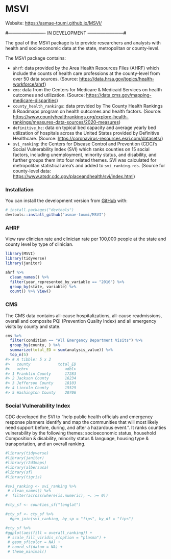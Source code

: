 
<!-- README.md is generated from README.Rmd. Please edit that file -->

# MSVI

<!-- badges: start -->

<!-- badges: end -->

Website: <https://asmae-toumi.github.io/MSVI/>

\#————————- IN DEVELOPMENT ————————\#

The goal of the MSVI package is to provide researchers and analysts with
health and socioeconomic data at the state, metropolitan or
county-level.

The MSVI package contains:

  - `ahrf`: data provided by the Area Health Resources Files (AHRF)
    which include the counts of health care professions at the
    county-level from over 50 data sources. (Source:
    <https://data.hrsa.gov/topics/health-workforce/ahrf>)
  - `cms`: data from the Centers for Medicare & Medicaid Services on
    health outcomes and utilization. (Source:
    <https://data.cms.gov/mapping-medicare-disparities>)
  - `county_health_rankings`: data provided by The County Health
    Rankings & Roadmaps program on health outcomes and health factors.
    (Source:
    <https://www.countyhealthrankings.org/explore-health-rankings/measures-data-sources/2020-measures>)
  - `definitive_hc`: data on typical bed capacity and average yearly bed
    utilization of hospitals across the United States provided by
    Definitive Healthcare. (Source:
    <https://coronavirus-resources.esri.com/datasets/>)
  - `svi_ranking`: the Centers for Disease Control and Prevention
    (CDC)’s Social Vulnerability Index (SVI) which ranks counties on
    15 social factors, including unemployment, minority status, and
    disability, and further groups them into four related themes. SVI
    was calculated for metropolitan statistical area’s and added to
    `svi_ranking.rds`. (Source for county-level data:
    <https://www.atsdr.cdc.gov/placeandhealth/svi/index.html>)

### Installation

You can install the development version from
[GitHub](https://github.com/) with:

``` r
# install.packages("devtools")
devtools::install_github("asmae-toumi/MSVI")
```

### AHRF

View raw clinician rate and clinician rate per 100,000 people at the
state and county level by type of clinician.

``` r
library(MSVI)
library(tidyverse)
library(janitor)

ahrf %>% 
  clean_names() %>% 
  filter(year_represented_by_variable == "2016") %>% 
  group_by(state, variable) %>% 
  count() %>% View()
```

### CMS

The CMS data contains all-cause hospitalizations, all-cause
readmissions, overall and composite PQI (Prevention Quality Index) and
all emergency visits by county and state.

``` r
cms %>% 
  filter(condition == "All Emergency Department Visits") %>% 
  group_by(county, ) %>% 
  summarize(total_ED = sum(analysis_value)) %>% 
  top_n(5)
#> # A tibble: 5 x 2
#>   county            total_ED
#>   <chr>                <dbl>
#> 1 Franklin County      17283
#> 2 Jackson County       16234
#> 3 Jefferson County     18103
#> 4 Lincoln County       15529
#> 5 Washington County    20706
```

### Social Vulnerability Index

CDC developed the SVI to “help public health officials and emergency
response planners identify and map the communities that will most likely
need support before, during, and after a hazardous event.”. It ranks
counties vulnerability by the following themes: socioeconomic status,
household Composition & disability, minority status & language, housing
type & transportation, and an overall ranking.

``` r
#library(tidyverse)
#library(janitor)
#library(r2d3maps)
#library(albersusa)
#library(sf)
#library(tigris)

#svi_ranking <- svi_ranking %>% 
 # clean_names() %>% 
#  filter(across(where(is.numeric), ~. >= 0)) 

#cty_sf <- counties_sf("longlat")

#cty_sf <- cty_sf %>% 
  #geo_join(svi_ranking, by_sp = "fips", by_df = "fips")

#cty_sf %>% 
#ggplot(aes(fill = overall_ranking)) +
 # scale_fill_viridis_c(option = "plasma") +
 # geom_sf(color = NA) + 
 # coord_sf(datum = NA) +
 # theme_minimal()
```
